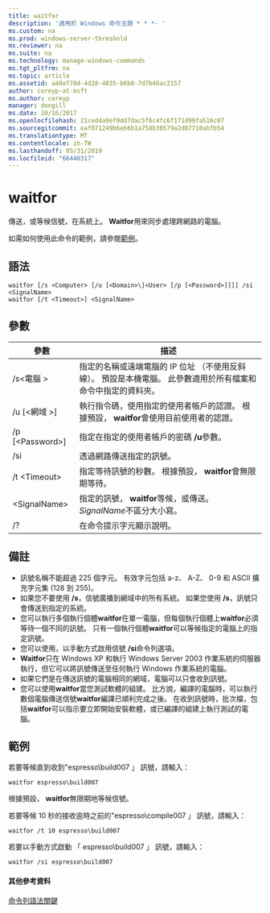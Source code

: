 ```yaml
---
title: waitfor
description: '適用於 Windows 命令主題 * * *- '
ms.custom: na
ms.prod: windows-server-threshold
ms.reviewer: na
ms.suite: na
ms.technology: manage-windows-commands
ms.tgt_pltfrm: na
ms.topic: article
ms.assetid: a48ef70d-4d28-4035-b6b0-7d7b46ac2157
author: coreyp-at-msft
ms.author: coreyp
manager: dongill
ms.date: 10/16/2017
ms.openlocfilehash: 21ced4a9ef0dd7dac5f6c4fc6f171d99fa516c07
ms.sourcegitcommit: eaf071249b6eb6b1a758b38579a2d87710abfb54
ms.translationtype: MT
ms.contentlocale: zh-TW
ms.lasthandoff: 05/31/2019
ms.locfileid: "66440317"
---
```

# <a name="waitfor"></a>waitfor



傳送，或等候信號，在系統上。 **Waitfor**用來同步處理跨網路的電腦。

如需如何使用此命令的範例，請參閱[範例](#BKMK_examples)。

## <a name="syntax"></a>語法

```
waitfor [/s <Computer> [/u [<Domain>\]<User> [/p [<Password>]]]] /si <SignalName>
waitfor [/t <Timeout>] <SignalName>
```

## <a name="parameters"></a>參數

|       參數       |                                                                                         描述                                                                                          |
|-----------------------|----------------------------------------------------------------------------------------------------------------------------------------------------------------------------------------------|
|    /s\<電腦 >     | 指定的名稱或遠端電腦的 IP 位址 （不使用反斜線）。 預設是本機電腦。 此參數適用於所有檔案和命令中指定的資料夾。 |
| /u [\<網域 >\]<User> |                              執行指令碼，使用指定的使用者帳戶的認證。 根據預設， **waitfor**會使用目前使用者的認證。                               |
|   /p [\<Password>]    |                                                    指定在指定的使用者帳戶的密碼 **/u**參數。                                                     |
|          /si          |                                                                        透過網路傳送指定的訊號。                                                                        |
|     /t \<Timeout>     |                                              指定等待訊號的秒數。 根據預設， **waitfor**會無限期等待。                                               |
|     \<SignalName>     |                                                指定的訊號， **waitfor**等候，或傳送。 *SignalName*不區分大小寫。                                                 |
|          /?           |                                                                             在命令提示字元顯示說明。                                                                             |

## <a name="remarks"></a>備註

-   訊號名稱不能超過 225 個字元。 有效字元包括 a-z、 A-Z、 0-9 和 ASCII 擴充字元集 (128 到 255)。
-   如果您不要使用 **/s**，信號廣播到網域中的所有系統。 如果您使用 **/s**，訊號只會傳送到指定的系統。
-   您可以執行多個執行個體**waitfor**在單一電腦，但每個執行個體上**waitfor**必須等待一個不同的訊號。 只有一個執行個體**waitfor**可以等候指定的電腦上的指定訊號。
-   您可以使用，以手動方式啟用信號 **/si**命令列選項。
-   **Waitfor**只在 Windows XP 和執行 Windows Server 2003 作業系統的伺服器執行，但它可以將訊號傳送至任何執行 Windows 作業系統的電腦。
-   如果它們是在傳送訊號的電腦相同的網域，電腦可以只會收到訊號。
-   您可以使用**waitfor**當您測試軟體的組建。 比方說，編譯的電腦時，可以執行數個電腦傳送信號**waitfor**編譯已順利完成之後。 在收到訊號時，批次檔，包括**waitfor**可以指示要立即開始安裝軟體，或已編譯的組建上執行測試的電腦。

## <a name="BKMK_examples"></a>範例

若要等候直到收到"espresso\build007 」 訊號，請輸入：
```
waitfor espresso\build007
```
根據預設， **waitfor**無限期地等候信號。

若要等候 10 秒的接收逾時之前的"espresso\compile007 」 訊號，請輸入：
```
waitfor /t 10 espresso\build007
```
若要以手動方式啟動 「 espresso\build007 」 訊號，請輸入：
```
waitfor /si espresso\build007
```

#### <a name="additional-references"></a>其他參考資料

[命令列語法關鍵](command-line-syntax-key.md)